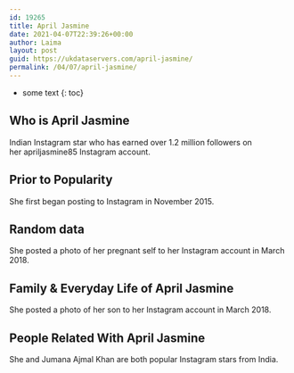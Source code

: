 ```yaml
---
id: 19265
title: April Jasmine
date: 2021-04-07T22:39:26+00:00
author: Laima
layout: post
guid: https://ukdataservers.com/april-jasmine/
permalink: /04/07/april-jasmine/
---
```


* some text
{: toc}


## Who is April Jasmine
                  
                  
                  
Indian Instagram star who has earned over 1.2 million followers on her apriljasmine85 Instagram account. 
                  
              
            
              
            
                
                
                
## Prior to Popularity
                  
                  
                  
She first began posting to Instagram in November 2015. 
                  
              
            
              
            
                
                
                
## Random data
                  
                  
                  
She posted a photo of her pregnant self to her Instagram account in March 2018. 
                  
              
            
              
            
                
                
                
## Family & Everyday Life of April Jasmine
                  
                  
                  
She posted a photo of her son to her Instagram account in March 2018. 
                  
              
            
              
            
                
                
                
## People Related With April Jasmine
                  
                  
                  
She and Jumana Ajmal Khan are both popular Instagram stars from India. 
                  
              
            
              
            
                
              
            
              
              
            
            
              
            
          
          
          